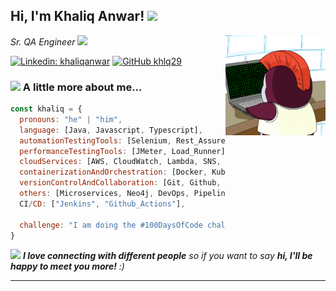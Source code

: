 <h2> Hi, I'm Khaliq Anwar! <img src="https://media.giphy.com/media/mGcNjsfWAjY5AEZNw6/giphy.gif" width="50"></h2>
<img align='right' src="images/giphy.gif" width="160">
<p><em>Sr. QA Engineer <img src="https://media.giphy.com/media/WUlplcMpOCEmTGBtBW/giphy.gif" width="30"> 
</em></p>


[![Linkedin: khaliqanwar](https://img.shields.io/badge/-khaliqanwar-blue?style=flat-square&logo=Linkedin&logoColor=white&link=https://www.linkedin.com/in/khaliq-anwar-b35322114/)](https://www.linkedin.com/in/khaliq-anwar-b35322114/)
[![GitHub khlq29](https://img.shields.io/github/followers/khlq29?label=follow&style=social)](https://github.com/khlq29)


### <img src="https://media.giphy.com/media/VgCDAzcKvsR6OM0uWg/giphy.gif" width="50"> A little more about me...  

```javascript
const khaliq = {
  pronouns: "he" | "him",
  language: [Java, Javascript, Typescript],
  automationTestingTools: [Selenium, Rest_Assured, Postman, TestNG, Maven, Gradle, Jest, Vitest],
  performanceTestingTools: [JMeter, Load_Runner],
  cloudServices: [AWS, CloudWatch, Lambda, SNS, SES, SQS, Azure, Cloud_Computing],
  containerizationAndOrchestration: [Docker, Kubernetes],
  versionControlAndCollaboration: [Git, Github, Gitlab],
  others: [Microservices, Neo4j, DevOps, Pipeline, Agile, Cucumber_BDD, MySQL],
  CI/CD: ["Jenkins", "Github_Actions"],

  challenge: "I am doing the #100DaysOfCode challenge focused on javascript and typescript"
}
```

<img src="https://media.giphy.com/media/LnQjpWaON8nhr21vNW/giphy.gif" width="60"> <em><b>I love connecting with different people</b> so if you want to say <b>hi, I'll be happy to meet you more!</b> :)</em>

---
